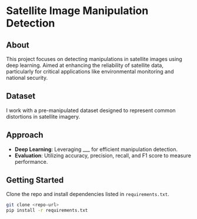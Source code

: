 # Satellite Image Manipulation Detection

## About
This project focuses on detecting manipulations in satellite images using deep learning. Aimed at enhancing the reliability of satellite data, particularly for critical applications like environmental monitoring and national security.

## Dataset
I work with a pre-manipulated dataset designed to represent common distortions in satellite imagery.

## Approach
- **Deep Learning**: Leveraging ___ for efficient manipulation detection.
- **Evaluation**: Utilizing accuracy, precision, recall, and F1 score to measure performance.

## Getting Started
Clone the repo and install dependencies listed in `requirements.txt`.

```bash
git clone <repo-url>
pip install -r requirements.txt
